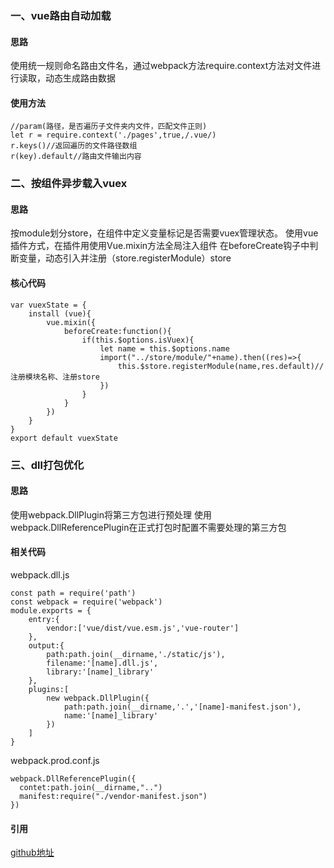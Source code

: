 ### 一、vue路由自动加载
#### 思路
使用统一规则命名路由文件名，通过webpack方法require.context方法对文件进行读取，动态生成路由数据

#### 使用方法
```
//param(路径，是否遍历子文件夹内文件，匹配文件正则)
let r = require.context('./pages',true,/.vue/)
r.keys()//返回遍历的文件路径数组
r(key).default//路由文件输出内容
```

### 二、按组件异步载入vuex
#### 思路
按module划分store，在组件中定义变量标记是否需要vuex管理状态。
使用vue插件方式，在插件用使用Vue.mixin方法全局注入组件
在beforeCreate钩子中判断变量，动态引入并注册（store.registerModule）store

#### 核心代码
```
var vuexState = {
    install (vue){
        vue.mixin({
            beforeCreate:function(){
                if(this.$options.isVuex){
                    let name = this.$options.name
                    import("../store/module/"+name).then((res)=>{
                        this.$store.registerModule(name,res.default)//注册模块名称、注册store
                    })
                }
            }
        })
    }
}
export default vuexState
```

### 三、dll打包优化
#### 思路
使用webpack.DllPlugin将第三方包进行预处理
使用webpack.DllReferencePlugin在正式打包时配置不需要处理的第三方包

#### 相关代码
webpack.dll.js
```
const path = require('path')
const webpack = require('webpack')
module.exports = {
    entry:{
        vendor:['vue/dist/vue.esm.js','vue-router']
    },
    output:{
        path:path.join(__dirname,'./static/js'),
        filename:'[name].dll.js',
        library:'[name]_library'
    },
    plugins:[
        new webpack.DllPlugin({
            path:path.join(__dirname,'.','[name]-manifest.json'),
            name:'[name]_library'
        })
    ]
}
```
webpack.prod.conf.js
```
webpack.DllReferencePlugin({
  contet:path.join(__dirname,"..")
  manifest:require("./vendor-manifest.json")
})
```
#### 引用
[github地址](https://github.com/GuardianGe/upup/tree/master/%E8%B7%AF%E7%94%B1%E8%87%AA%E5%8A%A8%E5%8A%A0%E8%BD%BD)
